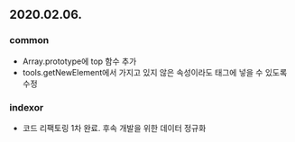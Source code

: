 2020.02.06.
---

### common
* Array.prototype에 top 함수 추가
* tools.getNewElement에서 가지고 있지 않은 속성이라도 태그에 넣을 수 있도록 수정

### indexor
* 코드 리팩토링 1차 완료. 후속 개발을 위한 데이터 정규화
